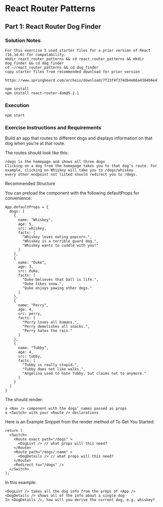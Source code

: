 # React Router Patterns

## Part 1: React Router Dog Finder

### Solution Notes

    For this exercise I used starter files for a prior version of React (16.14.0) for compatability.
    mkdir react_router_patterns && cd react_router_patterns && mkdir dog_finder && cd dog_finder
    cd ~/react_router_patterns && cd dog_finder
    copy starter files from recommended download for prior version

```
https://www.springboard.com/archeio/download/7f23f4f374db4e66a4384b6e47201217/
```

    npm install
    npm install react-router-dom@5.2.1

### Execution

    npm start

### Exercise Instructions and Requirements

Build an app that routes to different dogs and displays information on that dog when you’re at that route.

The routes should look like this:

    /dogs is the homepage and shows all three dogs
    Clicking on a dog from the homepage takes you to that dog’s route. For example, clicking on Whiskey will take you to /dogs/whiskey.
    every other endpoint not listed should redirect you to /dogs.

Recommended Structure

You can preload the <App /> component with the following defaultProps for convenience:

```
App.defaultProps = {
  dogs: [
    {
      name: "Whiskey",
      age: 5,
      src: whiskey,
      facts: [
        "Whiskey loves eating popcorn.",
        "Whiskey is a terrible guard dog.",
        "Whiskey wants to cuddle with you!"
      ]
    },
    {
      name: "Duke",
      age: 3,
      src: duke,
      facts: [
        "Duke believes that ball is life.",
        "Duke likes snow.",
        "Duke enjoys pawing other dogs."
      ]
    },
    {
      name: "Perry",
      age: 4,
      src: perry,
      facts: [
        "Perry loves all humans.",
        "Perry demolishes all snacks.",
        "Perry hates the rain."
      ]
    },
    {
      name: "Tubby",
      age: 4,
      src: tubby,
      facts: [
        "Tubby is really stupid.",
        "Tubby does not like walks.",
        "Angelina used to hate Tubby, but claims not to anymore."
      ]
    }
  ]
}
```

The <App /> should render:

    a <Nav /> component with the dogs’ names passed as props
    a <Switch> with your <Route /> declarations

Here is an Example Snippet from the render method of <App /> To Get You Started:

```
return (
  <Switch>
    <Route exact path="/dogs" >
      <DogList /> // what props will this need?
    </Route>
    <Route path="/dogs/:name" >
      <DogDetails /> // what props will this need?
    </Route>
    <Redirect to="/dogs" />
  </Switch>
);
```

In this example:

    <DogList /> takes all the dog info from the props of <App />
    <DogDetails /> shows all of the info about a single dog
    In <DogDetails />, how will you derive the current dog, e.g. whiskey?

